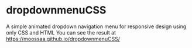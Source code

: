 # dropdownmenuCSS
A simple animated dropdown navigation menu for responsive design using only CSS and HTML
You can see the result at https://moossaa.github.io/dropdownmenuCSS/
